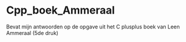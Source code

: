 # Cpp_boek_Ammeraal
Bevat mijn antwoorden op de opgave uit het C plusplus boek van Leen Ammeraal (5de druk)
